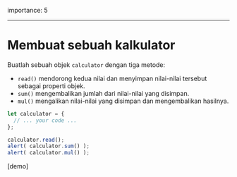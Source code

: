 importance: 5

---

# Membuat sebuah kalkulator

Buatlah sebuah objek `calculator` dengan tiga metode:

- `read()` mendorong kedua nilai dan menyimpan nilai-nilai tersebut sebagai properti objek.
- `sum()` mengembalikan jumlah dari nilai-nilai yang disimpan.
- `mul()` mengalikan nilai-nilai yang disimpan dan mengembalikan hasilnya.

```js
let calculator = {
  // ... your code ...
};

calculator.read();
alert( calculator.sum() );
alert( calculator.mul() );
```

[demo]

